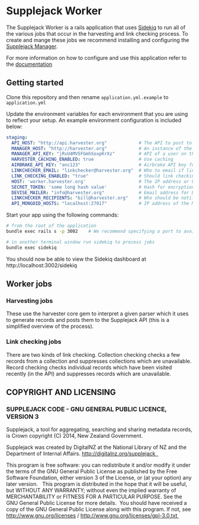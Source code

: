 # Supplejack Worker

The Supplejack Worker is a rails application that uses [Sidekiq](http://sidekiq.org/) to run all of the various jobs that occur in the harvesting and link checking process. To create and mange these jobs we recommend installing and configuring the [Supplejack Manager](https://github.com/DigitalNZ/supplejack_manager).

For more information on how to configure and use this application refer to the [documentation](http://digitalnz.github.io/supplejack)

## Getting started

Clone this repository and then rename `application.yml.example` to `application.yml`

Update the environment variables for each environment that you are using to reflect your setup. An example environment configuration is included below:

```yaml
staging:
  API_HOST: "http://api.harvester.org"            # The API to post to 
  MANAGER_HOST: "http://harvester.org"            # An instance of the Supplejack Manager
  MANAGER_API_KEY: "jRvU4MV5FGmhSoxpKrXz"         # API of a user on the Supplejack Manager
  HARVESTER_CACHING_ENABLED: true                 # Use caching 
  AIRBRAKE_API_KEY: "anc123"                      # Airbrake API key for error tracking
  LINKCHECKER_EMAIL: "linkchecker@harvester.org"  # Who to email if link checking fails
  LINK_CHECKING_ENABLED: "true"                   # Should link checking be enabled?
  HOST: 'worker.harvester.org'                    # The IP address or URL of this app
  SECRET_TOKEN: 'some long hash value'            # Hash for encryption
  DEVISE_MAILER: "info@harvester.org"             # Email address for Devise to use
  LINKCHECKER_RECIPIENTS: "bill@harvester.org"    # Who should be notified about link checking results 
  API_MONGOID_HOSTS: "localhost:27017"            # IP address of the Mongo instance for your API. Can be multiple values
```
Start your app using the following commands:

```bash 
# from the root of the application
bundle exec rails s -p 3002    # We recommend specifying a port to avoid conficts if you are using any other Supplejack apps

# in another terminal window run sidekiq to process jobs
bundle exec sidekiq
```

You should now be able to view the Sidekiq dashboard at http://localhost:3002/sidekiq

## Worker jobs
### Harvesting jobs
These use the harvester core gem to interpret a given parser which it uses to generate records and posts them to the Supplejack API (this is a simplified overview of the process).

### Link checking jobs 
There are two kinds of link checking. Collection checking checks a few records from a collection and suppresses collections which are unavailable. Record checking checks individual records which have been visited recently (in the API) and suppresses records which are unavailable.

## COPYRIGHT AND LICENSING  

### SUPPLEJACK CODE - GNU GENERAL PUBLIC LICENCE, VERSION 3  

Supplejack, a tool for aggregating, searching and sharing metadata records, is Crown copyright (C) 2014, New Zealand Government. 

Supplejack was created by DigitalNZ at the National Library of NZ and the Department of Internal Affairs. http://digitalnz.org/supplejack  

This program is free software: you can redistribute it and/or modify it under the terms of the GNU General Public License as published by the Free Software Foundation, either version 3 of the License, or (at your option) any later version.   This program is distributed in the hope that it will be useful, but WITHOUT ANY WARRANTY; without even the implied warranty of MERCHANTABILITY or FITNESS FOR A PARTICULAR PURPOSE. See the GNU General Public License for more details.  You should have received a copy of the GNU General Public License along with this program. If not, see http://www.gnu.org/licenses / http://www.gnu.org/licenses/gpl-3.0.txt 